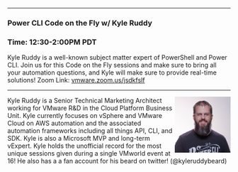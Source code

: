<style>
  .wrapper {margin-top:75px;}
  header {top:20px!important;
  .session-wrapper{border:1px solid #36373b; border-radius:5px; padding:20px; background-color:##D3D3D3;}
  
</style>
<hr/>

### **Power CLI Code on the Fly w/ Kyle Ruddy**
### **Time: 12:30-2:00PM PDT**
<div class="session-wrapper">
Kyle Ruddy is a well-known subject matter expert of PowerShell and Power CLI. Join us for this Code on the Fly sessions and make sure to bring all your automation questions, and Kyle will make sure to provide real-time solutions!
Zoom Link: <a href="vmware.zoom.us/jsdkfslf">vmware.zoom.us/jsdkfslf</a>
</div>


<hr/>
<img src="kyle_ruddy.jpg" alt="Kyle Ruddy" width="25%" align="right">
    
<p>Kyle Ruddy is a Senior Technical Marketing Architect working for VMware R&D in the Cloud Platform Business Unit. Kyle currently focuses on vSphere and VMware Cloud on AWS automation and the associated automation frameworks including all things API, CLI, and SDK. Kyle is also a Microsoft MVP and long-term vExpert. Kyle holds the unofficial record for the most unique sessions given during a single VMworld event at 16! He also has a a fan account for his beard on twitter! (@kyleruddybeard)</p>
